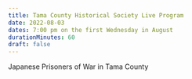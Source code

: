 ```yaml
---
title: Tama County Historical Society Live Program
date: 2022-08-03
dates: 7:00 pm on the first Wednesday in August
durationMinutes: 60
draft: false
---
```

Japanese Prisoners of War in Tama County